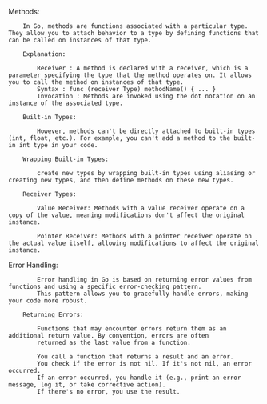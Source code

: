 Methods:

        In Go, methods are functions associated with a particular type. They allow you to attach behavior to a type by defining functions that can be called on instances of that type.

        Explanation:

            Receiver : A method is declared with a receiver, which is a parameter specifying the type that the method operates on. It allows you to call the method on instances of that type.
            Syntax : func (receiver Type) methodName() { ... }
            Invocation : Methods are invoked using the dot notation on an instance of the associated type.

        Built-in Types:

            However, methods can't be directly attached to built-in types (int, float, etc.). For example, you can't add a method to the built-in int type in your code.

        Wrapping Built-in Types:

            create new types by wrapping built-in types using aliasing or creating new types, and then define methods on these new types.

        Receiver Types:

            Value Receiver: Methods with a value receiver operate on a copy of the value, meaning modifications don't affect the original instance.

            Pointer Receiver: Methods with a pointer receiver operate on the actual value itself, allowing modifications to affect the original instance.

Error Handling:

            Error handling in Go is based on returning error values from functions and using a specific error-checking pattern. 
            This pattern allows you to gracefully handle errors, making your code more robust.

        Returning Errors:

            Functions that may encounter errors return them as an additional return value. By convention, errors are often
            returned as the last value from a function.

            You call a function that returns a result and an error.
            You check if the error is not nil. If it's not nil, an error occurred.
            If an error occurred, you handle it (e.g., print an error message, log it, or take corrective action).
            If there's no error, you use the result.